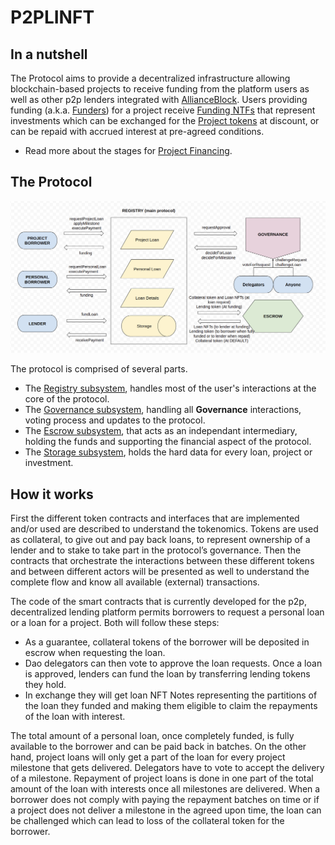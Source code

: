 # P2PLINFT

## In a nutshell
The Protocol aims to provide a decentralized infrastructure allowing blockchain-based projects to receive funding from the platform users as well as other p2p lenders integrated with [AllianceBlock](https://allianceblock.io). Users providing funding (a.k.a. [Funders](Glossary.md)) for a project receive [Funding NTFs](Glossary.md) that represent investments which can be exchanged for the [Project tokens](Glossary.md) at discount, or can be repaid with accrued interest at pre-agreed conditions.

* Read more about the stages for [Project Financing](Financing.md).



## The Protocol

![Protocol Graph](img/protocol.png)

The protocol is comprised of several parts.
* The [Registry subsystem](Registry.md), handles most of the user's interactions at the core of the protocol.
* The [Governance subsystem](DAO.md), handling all **Governance** interactions, voting process and updates to the protocol.
* The [Escrow subsystem](Escrow.md), that acts as an independant intermediary, holding the funds and supporting the financial aspect of the protocol.
* The [Storage subsystem](Storage.md), holds the hard data for every loan, project or investment.

## How it works 

First the different token contracts and interfaces that are implemented and/or used are described to understand the tokenomics. Tokens are used as collateral, to give out and pay back loans, to represent ownership of a lender and to stake to take part in the protocol’s governance.
Then the contracts that orchestrate the interactions between these different tokens and between different actors will be presented as well to understand the complete flow and know all available (external) transactions.



The code of the smart contracts that is currently developed for the p2p, decentralized lending platform permits borrowers to request a personal loan or a loan for a project.
Both will follow these steps:
* As a guarantee, collateral tokens of the borrower will be deposited in escrow when requesting the loan.
* Dao delegators can then vote to approve the loan requests.
Once a loan is approved, lenders can fund the loan by transferring lending tokens they hold.
* In exchange they will get loan NFT Notes representing the partitions of the loan they funded and making them eligible to claim the repayments of the loan with interest.

The total amount of a personal loan, once completely funded, is fully available to the borrower and can be paid back in batches. On the other hand, project loans will only get a part of the loan for every project milestone that gets delivered. Delegators have to vote to accept the delivery of a milestone. Repayment of project loans is done in one part of the total amount of the loan with interests once all milestones are delivered.
When a borrower does not comply with paying the repayment batches on time or if a project does not deliver a milestone in the agreed upon time, the loan can be challenged which can lead to loss of the collateral token for the borrower.
